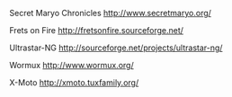 Secret Maryo Chronicles
http://www.secretmaryo.org/

Frets on Fire
http://fretsonfire.sourceforge.net/

Ultrastar-NG
http://sourceforge.net/projects/ultrastar-ng/

Wormux
http://www.wormux.org/


X-Moto
http://xmoto.tuxfamily.org/